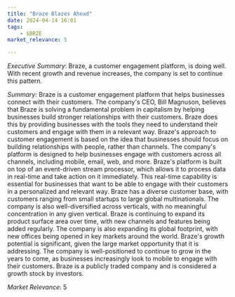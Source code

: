 ```yaml
---
title: "Braze Blazes Ahead"
date: 2024-04-14 16:01
tags:
    - $BRZE
market_relevance: 5

---
```

*Executive Summary*: Braze, a customer engagement platform, is doing well. With recent growth and revenue increases, the company is set to continue this pattern.


*Summary:*
Braze is a customer engagement platform that helps businesses connect with their customers. The company's CEO, Bill Magnuson, believes that Braze is solving a fundamental problem in capitalism by helping businesses build stronger relationships with their customers. Braze does this by providing businesses with the tools they need to understand their customers and engage with them in a relevant way. Braze's approach to customer engagement is based on the idea that businesses should focus on building relationships with people, rather than channels. The company's platform is designed to help businesses engage with customers across all channels, including mobile, email, web, and more. Braze's platform is built on top of an event-driven stream processor, which allows it to process data in real-time and take action on it immediately. This real-time capability is essential for businesses that want to be able to engage with their customers in a personalized and relevant way. Braze has a diverse customer base, with customers ranging from small startups to large global multinationals. The company is also well-diversified across verticals, with no meaningful concentration in any given vertical. Braze is continuing to expand its product surface area over time, with new channels and features being added regularly. The company is also expanding its global footprint, with new offices being opened in key markets around the world. Braze's growth potential is significant, given the large market opportunity that it is addressing. The company is well-positioned to continue to grow in the years to come, as businesses increasingly look to mobile to engage with their customers. Braze is a publicly traded company and is considered a growth stock by investors.



*Market Relevance*: 5
  